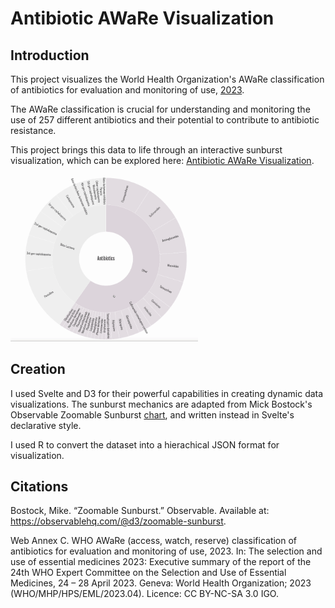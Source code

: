 # Antibiotic AWaRe Visualization

## Introduction

This project visualizes the World Health Organization's AWaRe classification of antibiotics for evaluation and monitoring of use, [2023](https://www.who.int/publications/i/item/WHO-MHP-HPS-EML-2023.04). 

The AWaRe classification is crucial for understanding and monitoring the use of 257 different antibiotics and their potential to contribute to antibiotic resistance. 

This project brings this data to life through an interactive sunburst visualization, which can be explored here: [Antibiotic AWaRe Visualization](https://rorywhite200.github.io/antibiotic-aware-viz/).

<img src="https://github.com/rorywhite200/antibiotic-aware-viz/blob/main/example.gif" width="300"/>

## Creation

I used Svelte and D3 for their powerful capabilities in creating dynamic data visualizations. The sunburst mechanics are adapted from Mick Bostock's Observable Zoomable Sunburst [chart](https://observablehq.com/@d3/zoomable-sunburst), and written instead in Svelte's declarative style. 

I used R to convert the dataset into a hierachical JSON format for visualization.

## Citations

Bostock, Mike. “Zoomable Sunburst.” Observable. Available at: https://observablehq.com/@d3/zoomable-sunburst.

Web Annex C. WHO AWaRe (access, watch, reserve) classification of antibiotics for evaluation and monitoring of use, 2023. In: The selection and use of essential medicines 2023: Executive summary of the report of the 24th WHO Expert Committee on the Selection and Use of Essential Medicines, 24 – 28 April 2023. Geneva: World Health Organization; 2023 (WHO/MHP/HPS/EML/2023.04). Licence: CC BY-NC-SA 3.0 IGO.
